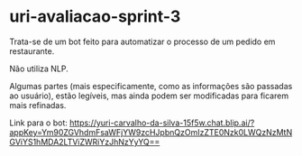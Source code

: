 # uri-avaliacao-sprint-3

Trata-se de um bot feito para automatizar o processo de um pedido em restaurante.

Não utiliza NLP.

Algumas partes (mais especificamente, como as informações são passadas ao usuário), estão legíveis, mas ainda podem ser modificadas para ficarem mais refinadas.

Link para o bot: https://yuri-carvalho-da-silva-15f5w.chat.blip.ai/?appKey=Ym90ZGVhdmFsaWFjYW9zcHJpbnQzOmIzZTE0Nzk0LWQzNzMtNGViYS1hMDA2LTViZWRiYzJhNzYyYQ==